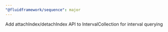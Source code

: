```yaml
---
"@fluidframework/sequence": major
---
```


Add attachIndex/detachIndex API to IntervalCollection for interval querying
